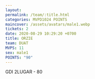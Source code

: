 ```yaml
---
layout: 
permalink: /team/:title.html
categories: MVPD1024 POINTS
maincover: /assets/avatars/male1.webp
tickets: 2
date: 2020-08-29 10:29:20 +0700
title: ORZIE
team: DUAT
MVPS: 11
sex: male1
POINTS: "90"
---
```

GDI 2LUGAR - 80